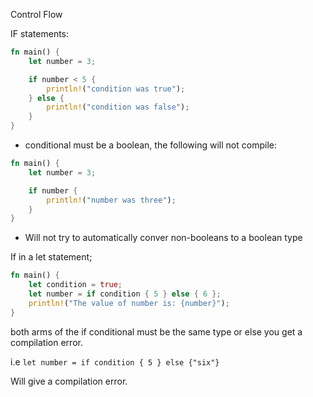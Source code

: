Control Flow

IF statements:

```rust
fn main() {
    let number = 3;

    if number < 5 {
        println!("condition was true");
    } else {
        println!("condition was false");
    }
}
```

- conditional must be a boolean, the following will not compile:

```Rust
fn main() {
    let number = 3;

    if number {
        println!("number was three");
    }
}
```

- Will not try to automatically conver non-booleans to a boolean type

If in a let statement;
```rust
fn main() {
    let condition = true;
    let number = if condition { 5 } else { 6 };
    println!("The value of number is: {number}");
}
```

both arms of the if conditional must be the same type or else you get a compilation error.

i.e `let number = if condition { 5 } else {"six"}`

Will give a compilation error.